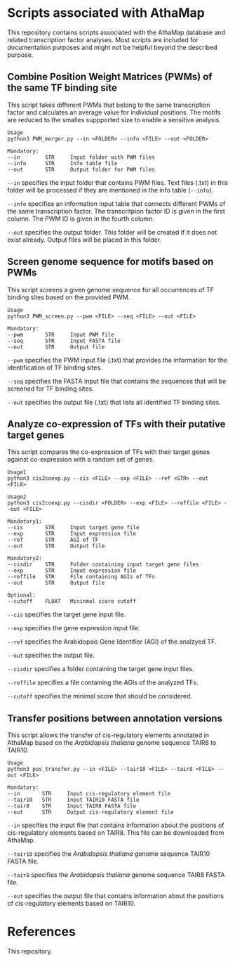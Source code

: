 # Scripts associated with AthaMap
This repository contains scripts associated with the AthaMap database and related transcription factor analyses. Most scripts are included for documentation purposes and might not be helpful beyond the described purpose.


## Combine Position Weight Matrices (PWMs) of the same TF binding site
This script takes different PWMs that belong to the same transcription factor and calculates an average value for individual positions. The motifs are reduced to the smalles suppported size to enable a sensitive analysis.

```
Usage
python3 PWM_merger.py --in <FOLDER> --info <FILE> --out <FOLDER>

Mandatory:
--in        STR     Input folder with PWM files
--info      STR     Info table file
--out       STR     Output folder for PWM files
```


`--in` specifies the input folder that contains PWM files. Text files (.txt) in this folder will be processed if they are mentioned in the info table (`--info`).

`--info` specifies an information input table that connects different PWMs of the same transcription factor. The transcritpion factor ID is given in the first column. The PWM ID is given in the fourth column.

`--out` specifies the output folder. This folder will be created if it does not exist already. Output files will be placed in this folder.



## Screen genome sequence for motifs based on PWMs
This script screens a given genome sequence for all occurrences of TF binding sites based on the provided PWM.

```
Usage
python3 PWM_screen.py --pwm <FILE> --seq <FILE> --out <FILE>

Mandatory:
--pwm       STR     Input PWM file
--seq       STR     Input FASTA file
--out       STR     Output file
```


`--pwm` specifies the PWM input file (.txt) that provides the information for the identification of TF binding sites.

`--seq` specifies the FASTA input file that contains the sequences that will be screened for TF binding sites.

`--out` specifies the output file (.txt) that lists all identified TF binding sites.





## Analyze co-expression of TFs with their putative target genes
This script compares the co-expression of TFs with their target genes against co-expression with a random set of genes.

```
Usage1
python3 cis2coexp.py --cis <FILE> --exp <FILE> --ref <STR> --out <FILE>

Usage2
python3 cis2coexp.py --cisdir <FOLDER> --exp <FILE> --reffile <FILE> --out <FILE>

Mandatory1:
--cis       STR     Input target gene file
--exp       STR     Input expression file
--ref       STR     AGI of TF
--out       STR     Output file

Mandatory2:
--cisdir    STR     Folder containing input target gene files
--exp       STR     Input expression file
--reffile   STR     File containing AGIs of TFs
--out       STR     Output file

Optional:
--cutoff    FLOAT   Mininmal score cutoff
```


`--cis` specifies the target gene input file.

`--exp` specifies the gene expression input file.

`--ref` specifies the Arabidopsis Gene Identifier (AGI) of the analzyed TF.

`--out` specifies the output file.

`--cisdir` specifies a folder containing the target gene input files.

`--reffile` specifies a file containing the AGIs of the analyzed TFs.

`--cutoff` specifies the minimal score that should be considered.


## Transfer positions between annotation versions
This script allows the transfer of cis-regulatory elements annotated in AthaMap based on the _Arabidopsis thaliana_ genome sequence TAIR8 to TAIR10.

```
Usage
python3 pos_transfer.py --in <FILE> --tair10 <FILE> --tair8 <FILE> --out <FILE>

Mandatory:
--in       STR     Input cis-regulatory element file
--tair10   STR     Input TAIR10 FASTA file
--tair8    STR     Input TAIR8 FASTA file
--out      STR     Output cis-regulatory element file
```


`--in` specifies the input file that contains information about the positions of cis-regulatory elements based on TAIR8. This file can be downloaded from AthaMap.

`--tair10` specifies the _Arabidopsis thaliana_ genome sequence TAIR10 FASTA file.

`--tair8` specifies the _Arabidopsis thaliana_ genome sequence TAIR8 FASTA file.

`--out` specifies the output file that contains information about the positions of cis-regulatory elements based on TAIR10.



# References

This repository.
